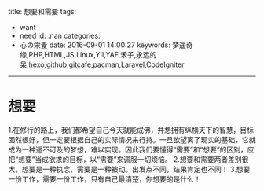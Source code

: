 title: 想要和需要
tags:
  - want
  - need
id: .nan
categories:
  - 心の栄養
date: 2016-09-01 14:00:27
keywords: 梦遥奇缘,PHP,HTML,JS,Linux,YII,YAF,禾子,永远的呆,hexo,github,gitcafe,pacman,Laravel,CodeIgniter
---

# 想要

1.在修行的路上，我们都希望自己今天就能成佛，并想拥有纵横天下的智慧，目标固然很好，但一定要根据自己的实际情况来行持。一旦欲望离了现实的基础，它就成为一种遥不可及的梦想，难以实现。因此我们要懂得“需要”和“想要”的区别，应把“想要”当成欲求的目标，以“需要”来调服一切烦恼。
2.想要和需要两者差别很大，想要是一种执念，需要是一种被动。出发点不同，结果肯定也不同！
3.想要一份工作，需要一份工作，只有自己最清楚，你想要的是什么！


